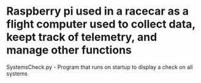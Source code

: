 # Raspberry pi used in a racecar as a flight computer used to collect data, keept track of telemetry, and manage other functions
SystemsCheck.py - Program that runs on startup to display a check on all systems
